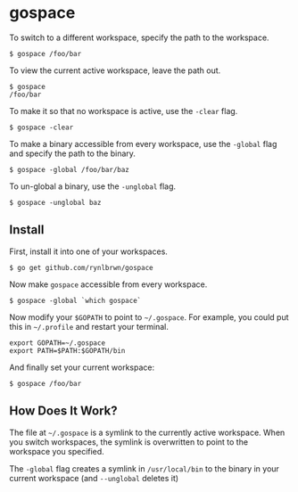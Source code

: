 # gospace

To switch to a different workspace, specify the path to the workspace.

```
$ gospace /foo/bar
```

To view the current active workspace, leave the path out.

```
$ gospace
/foo/bar
```

To make it so that no workspace is active, use the `-clear` flag.

```
$ gospace -clear
```

To make a binary accessible from every workspace, use the `-global` flag and specify the path to the binary.

```
$ gospace -global /foo/bar/baz
```

To un-global a binary, use the `-unglobal` flag.

```
$ gospace -unglobal baz
```

## Install

First, install it into one of your workspaces.

```
$ go get github.com/rynlbrwn/gospace
```

Now make `gospace` accessible from every workspace.

```
$ gospace -global `which gospace`
```

Now modify your `$GOPATH` to point to `~/.gospace`. For example, you could put this in `~/.profile` and restart your terminal.

```
export GOPATH=~/.gospace
export PATH=$PATH:$GOPATH/bin
```

And finally set your current workspace:

```
$ gospace /foo/bar
```

## How Does It Work?

The file at `~/.gospace` is a symlink to the currently active workspace. When you switch workspaces, the symlink is overwritten to point to the workspace you specified.

The `-global` flag creates a symlink in `/usr/local/bin` to the binary in your current workspace (and `--unglobal` deletes it)
